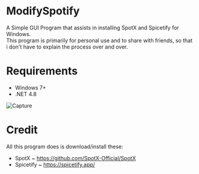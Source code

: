 # ModifySpotify
A Simple GUI Program that assists in installing SpotX and Spicetify for Windows. <br>
This program is primarily for personal use and to share with friends, so that i don't have to explain the process over and over.

# Requirements
- Windows 7+
- .NET 4.8

![Capture](https://github.com/user-attachments/assets/99235b19-bb5b-40fb-a2f5-37bd62c32870)






# Credit
All this program does is download/install these:

- SpotX ~ https://github.com/SpotX-Official/SpotX
- Spicetify ~ https://spicetify.app/
